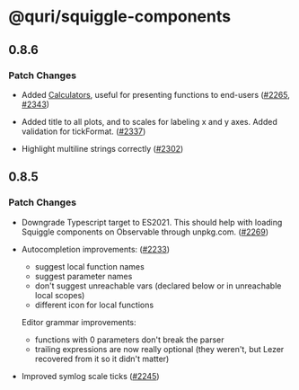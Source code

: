 # @quri/squiggle-components

## 0.8.6

### Patch Changes

- Added [Calculators](https://www.squiggle-language.com/docs/Api/Calculator), useful for presenting functions to end-users ([#2265](https://github.com/quantified-uncertainty/squiggle/pull/2265), [#2343](https://github.com/quantified-uncertainty/squiggle/pull/2343))

- Added title to all plots, and to scales for labeling x and y axes. Added validation for tickFormat. ([#2337](https://github.com/quantified-uncertainty/squiggle/pull/2337))

- Highlight multiline strings correctly ([#2302](https://github.com/quantified-uncertainty/squiggle/pull/2302))

## 0.8.5

### Patch Changes

- Downgrade Typescript target to ES2021. This should help with loading Squiggle components on Observable through unpkg.com. ([#2269](https://github.com/quantified-uncertainty/squiggle/pull/2269))

- Autocompletion improvements: ([#2233](https://github.com/quantified-uncertainty/squiggle/pull/2233))

  - suggest local function names
  - suggest parameter names
  - don't suggest unreachable vars (declared below or in unreachable local scopes)
  - different icon for local functions

  Editor grammar improvements:

  - functions with 0 parameters don't break the parser
  - trailing expressions are now really optional (they weren't, but Lezer recovered from it so it didn't matter)

- Improved symlog scale ticks ([#2245](https://github.com/quantified-uncertainty/squiggle/pull/2245))

